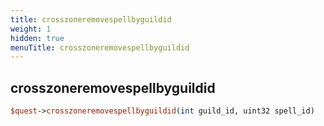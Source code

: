 ```yaml
---
title: crosszoneremovespellbyguildid
weight: 1
hidden: true
menuTitle: crosszoneremovespellbyguildid
---
```

## crosszoneremovespellbyguildid
```perl
$quest->crosszoneremovespellbyguildid(int guild_id, uint32 spell_id)
```